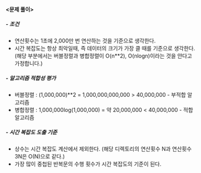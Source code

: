 #### <문제 풀이>


##### - 조건
+ 연산횟수는 1초에 2,000만 번 연산하는 것을 기준으로 생각한다.
+ 시간 복잡도는 항상 최악일때, 즉 데이터의 크기가 가장 클 때를 기준으로 생각한다.
(해당 부분에서는 버블정렬과 병합정렬이 O(n**2), O(nlogn)이라는 것을 안다고 가정합니다.)


##### - 알고리즘 적합성 평가
+ 버블정렬 : (1,000,000)**2 = 1,000,000,000,000 > 40,000,000 - 부적합 알고리즘
+ 병합정렬 : 1,000,000log(1,000,000) = 약 20,000,000 < 40,000,000 - 적합 알고리즘


##### - 시간 복잡도 도출 기준
+ 상수는 시간 복잡도 계산에서 제외한다. (해당 디렉토리의 연산횟수 N과 연산횟수 3N은 O(N)으로 같다.)
+ 가장 많이 중첩된 반복문의 수행 횟수가 시간 복잡도의 기준이 된다.